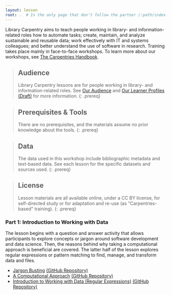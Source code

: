 ```yaml
---
layout: lesson
root: .  # Is the only page that don't follow the partner /:path/index.html
---
```


Library Carpentry aims to teach people working in library- and information-related roles how to automate tasks; create, maintain, and analyze sustainable and reusable data; work effectively with IT and systems colleagues; and better understand the use of software in research. Training takes place mainly in face-to-face workshops. To learn more about our workshops, see [The Carpentries Handbook](https://docs.carpentries.org/).

> ## Audience
>
> Library Carpentry lessons are for people working in library- and information-related roles. See [Our Audience](https://librarycarpentry.org/audience/) and [Our Learner Profiles (Draft)](https://github.com/LibraryCarpentry/lc-overview/blob/gh-pages/files/learner-profiles.md) for more information.
{: .prereq}

> ## Prerequisites & Tools
>
> There are no prerequisites, and the materials assume no prior knowledge about the tools.
{: .prereq}

> ## Data
> 
> The data used in this workshop include bibliographic metadata and text-based data. See each lesson for the specific datasets and sources used.
{: .prereq}

> ## License
> 
> Lesson materials are all available online, under a CC BY license, for self-directed study or for adaptation and re-use (as "Carpentries-based" training).
{: .prereq}

<!---
# Workshop Structure

## Parts vs Days
Feedback from the Library Carpentry community has highlighted the effectiveness of offering greater flexibility in the delivery of Library Carpentry training. Specifically, individuals in library- and information-related roles noted that it is often difficult to get two consecutive days off for training. To address this barrier to participation, Library Carpentry may be run in half-day blocks, rather than as a two-day contiguous training. This flexibility also supports collaborating with the community and host/organiser to best suit their situation. 

Instead of requiring “Days” like Data Carpentry or Software Carpentry, “Parts” are used to allow for the flexibility desired by the Library Carpentry community. If a standard workshop (which includes three of the four core lessons) cannot be held across two consecutive days, then alternatively, it can be run in parts across a number of days. As long as three of the four core lessons are taught, it makes no difference whether the workshop is run in one day, two days, or multiple days.

Based on the feedback from Library Carpentry (and the greater Carpentries) community, The Carpentries is doing more to include flexibility in the organisation of workshops. See [Upcoming Updated Forms for Workshops & Workshop Section of The Carpentries Website](https://carpentries.org/blog/2019/08/workshop-request-form-updates-teaser/).

## Curricula
In response to [strengthening the LC community](https://software.ac.uk/blog/2019-07-26-strengthening-library-carpentry-community), the Curriculum Advisory Committee has been exploring [the addition of new and popular curricula](https://github.com/LibraryCarpentry/governance/issues/14). The table below includes the standard workshop curriculum and two additional curricula that are equally supported. A final option is a "mix and match" approach that the workshop requestor can develop with the Carpentries. As we add more lessons to Library Carpentry, we will offer new curricula in [The Carpentries workshop request form](https://amy.carpentries.org/forms/workshop/) and [LC lessons](https://librarycarpentry.org/lessons/).

Curriculum | Description | Lesson menu | Total time estimated
-- | -- | -- | --
Library Carpentry Standard Workshop | Core lessons | 1) [Introduction to Working with Data](https://librarycarpentry.org/lc-data-intro/), 2) [The Unix Shell](https://librarycarpentry.org/lc-shell/), 3) [Introduction to Git](https://librarycarpentry.org/lc-git/), 4) [OpenRefine](https://librarycarpentry.org/lc-open-refine/) Note: A standard workshop must include three of the four lessons | 2 days
Library Carpentry Introduction | A good combination for pilots and workshops connected with conferences and other events | 1) [Introduction to Library Carpentry](https://librarycarpentry.org/lc-overview/02-intro-to-library-carpentry/index.html), 2) [OpenRefine](https://librarycarpentry.org/lc-open-refine/) | Half day
Library Carpentry Data Analysis Core | An introduction to data analysis and good practices including versioning, cleaning, automation, manipulation, and structured queries | 1) [Introduction to Git](https://librarycarpentry.org/lc-git/), 2) [The Unix Shell](https://librarycarpentry.org/lc-shell/), 3) [OpenRefine](https://librarycarpentry.org/lc-open-refine/), 4) [SQL](https://librarycarpentry.org/lc-sql/) | 2 days
Custom | Design your own workshop to suit your local needs | Select from [https://librarycarpentry.org/lessons/](https://librarycarpentry.org/lessons/) | Estimate total time from lesson schedules e.g. [https://librarycarpentry.org/lc-shell/](https://librarycarpentry.org/lc-shell/)

## Core Lessons
For a standard Library Carpentry workshop, three of the four parts below must be taught in addition to having at least one certified Carpentries instructor teach the workshop. Alternatively, a Library Carpentry-based workshop can be considered, where part(s) of the core lessons are combined with the extended lessons to suit the needs of the community. 
-->
### Part 1: Introduction to Working with Data

The lesson begins with a question and answer activity that allows participants to explore concepts or jargon around software development and data science. Then, the reasons behind why taking a computational approach is beneficial are covered. The latter half of the lesson explores regular expressions or pattern matching to find, manage, and transform data and files.

* [Jargon Busting](https://librarycarpentry.org/lc-overview/03-jargon-busting/index.html) [(GitHub Repository)](https://github.com/LibraryCarpentry/lc-overview)
* [A Computational Approach](https://librarycarpentry.org/lc-overview/04-computational-approach/index.html) [(GitHub Repository)](https://github.com/LibraryCarpentry/lc-overview)
* [Introduction to Working with Data (Regular Expressions)](https://librarycarpentry.github.io/lc-data-intro/) [(GitHub Repository)](https://github.com/LibraryCarpentry/lc-data-intro)

<!---
The following lesson episodes are optional:

* [Introduction to Library Carpentry](https://librarycarpentry.org/lc-overview/02-intro-to-library-carpentry/index.html) [(GitHub Repository)](https://github.com/LibraryCarpentry/lc-overview): For learners looking for an introduction to Library Carpentry and The Carpentries, for instance, as part of a shorter, pilot workshop (in connection with an event), or as a presentation at an event or to a community. 

* [Keyboard Shortcuts](https://librarycarpentry.org/lc-overview/05-keyboard-shortcuts/index.html) [(GitHub Repository)](https://github.com/LibraryCarpentry/lc-overview): Introduce learners to keyboard shortcuts that will be used in the lesson and other lessons while learning that keyboard shortcuts are useful in automating tasks. A question and answer exercise allows workshop participants to learn from each other about new keyboard shortcuts.

* [File Naming & Formatting](https://librarycarpentry.org/lc-overview/06-file-naming-formatting/index.html) [(GitHub Repository)](https://github.com/LibraryCarpentry/lc-overview): Introduce learners to good practices for file naming and organisation, open file formats such as Markdown, and open source software for working with open file formats. The Markdown exercise allows learners to gain experience using it ahead of lessons that include working with regular expressions and git. 

* [One Up, One Down](https://librarycarpentry.org/lc-overview/07-one-up-down/index.html) [(GitHub Repository)](https://github.com/LibraryCarpentry/lc-overview): Activity where the instructor alternates between each workshop participant asking them what they liked about the workshop or what needs improvement. Participants cannot repeat responses. Allows both instructors and participants an opportunity to reflect on the workshop (day).

* [Further Reading](https://librarycarpentry.org/lc-overview/08-further-reading/index.html) [(GitHub Repository)](https://github.com/LibraryCarpentry/lc-overview): Resources on computational approaches in libraries.

### Part 2: The UNIX Shell

This lesson includes information on navigating/working with files and directories, scripting, and finding things on the command line (shell).

  * [The UNIX Shell](https://librarycarpentry.github.io/lc-shell/) [(GitHub Repository)](https://github.com/LibraryCarpentry/lc-shell)

### Part 3: Introduction to Git

This lesson introduces git on the command line and moves to using GitHub to collaborate, manage, version, and share your project or repository work.

  * [Introduction to Git](https://librarycarpentry.github.io/lc-git/) [(GitHub Repository)](https://github.com/LibraryCarpentry/lc-git)

### Part 4: OpenRefine

This lesson introduces OpenRefine, a software program that helps with transforming, cleaning, filtering, and analysing data files.

  * [OpenRefine](https://librarycarpentry.github.io/lc-open-refine/) [(GitHub Repository)](https://github.com/LibraryCarpentry/lc-open-refine)

## Wrapping Up a Workshop

You might wish to include an activity to wrap up the workshop to improve learners' satisfaction and to help them set goals to use what they have learned. It can be especially helpful if they are tired after the challenges at the end of OpenRefine.

Some suggestions include:

1. **Think-pair-share**: Ask learners to think about what the most valuable thing they learned from the workshop, then share it with their neighbor. This only takes a few minutes but still provides a clear end-point to the event.
2. **Increasing likelihood**: Ask learners to set a goal, then ask how likely they are to undertake that goal (eg 50,70, 90%), and what would it take to make that likelihood 100%. Learners could start to identify their own behaviours and support from colleagues/supervisors that could help them towards achieving that goal.
3. **Now-next-later**: Ask learners to write some action plans for themselves, something they will do in the next two weeks, and/or something they will do in the next three months. This will give them some commitment to apply what they have learned in their job and continue embedding it into their practice. If learners share these with the room, the instructor can capture them in the Etherpad. 

# Beyond the Standard Workshop

When requesting a workshop from The Carpentries, staff will assist with the logistics surrounding a standard workshop (three of the four core lessons). Anything outside of the standard offering is a self-organised workshop, meaning, you are responsible for the organisation. This includes finding instructors (you can reach out to several venues listed under [Library Carpentry Contact](https://librarycarpentry.org/contact/) and the [Discuss Library Carpentry Topicbox](https://carpentries.topicbox.com/groups/discuss-library-carpentry) reaches the most people) and reimbursing their travel. You will also be responsible for setting up the [workshop website](https://github.com/carpentries/workshop-template), registration, and other items referenced in the [Handbook](https://docs.carpentries.org/).

Recently, the [Curriculum Advisory Committee (CAC)](https://librarycarpentry.org/cac/) voted to expand the Library Carpentry offerings to include four possible curricula (please see the Curricula table above). As more lessons reach the stable status, we will include the new curricula in [The Carpentries workshop request form](https://amy.carpentries.org/forms/workshop/) and [LC lessons](https://librarycarpentry.org/lessons/).

# Extended Lessons

There are a number of extended Library Carpentry lessons, in alpha, beta, and stable form, that are used to supplement and tailor workshops to the local needs of the community being taught. The lessons include:

  * [SQL](https://librarycarpentry.github.io/lc-sql/) [(GitHub Repository)](https://github.com/LibraryCarpentry/lc-sql)
  * [Webscraping](https://librarycarpentry.github.io/lc-webscraping/) [(GitHub Repository)](https://github.com/LibraryCarpentry/lc-webscraping)
  * [Tidy Data](https://librarycarpentry.github.io/lc-spreadsheets/) [(GitHub Repository)](https://github.com/LibraryCarpentry/lc-spreadsheets)
  * [Introduction to Python](https://librarycarpentry.github.io/lc-python-intro/) [(GitHub Repository)](https://github.com/LibraryCarpentry/lc-python-intro)
  * [Introduction to Data (for Archivists)](https://librarycarpentry.github.io/lc-data-intro-archives/) [(GitHub Repository)](https://github.com/LibraryCarpentry/lc-data-intro-archives)
  * [Top 10 FAIR Data & Software Things](https://librarycarpentry.github.io/Top-10-FAIR/) [(GitHub Repository)](https://github.com/LibraryCarpentry/Top-10-FAIR)

# Conceptual Lessons

In addition, the following lessons are conceptual (pre-alpha) and still in a design phase where community members are discussing them and/or lesson development is still in an early phase:

  * [Wikidata](https://librarycarpentry.github.io/lc-wikidata/) [(GitHub Repository)](https://github.com/LibraryCarpentry/lc-wikidata)
  * [FAIR Data & Software](https://librarycarpentry.github.io/lc-research-data/) [(GitHub Repository)](https://github.com/LibraryCarpentry/lc-research-data)
  * [R](https://librarycarpentry.github.io/lc-r/) [(GitHub Repository)](https://github.com/LibraryCarpentry/lc-open-refine)
  * [MarcEdit](https://librarycarpentry.github.io/lc-marcedit/) [(GitHub Repository)](https://github.com/LibraryCarpentry/lc-marcedit)
  * [OCR/Text & Data Mining](https://librarycarpentry.github.io/lc-ocr/) [(GitHub Repository)](https://github.com/LibraryCarpentry/lc-ocr)
--> 
